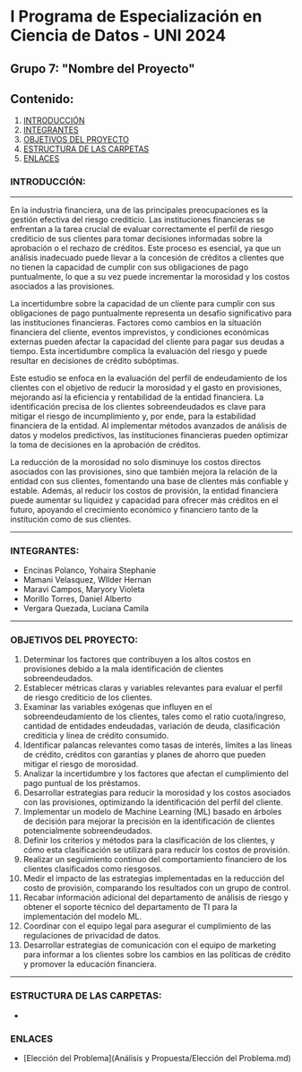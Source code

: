 # **I Programa de Especialización en Ciencia de Datos - UNI 2024**
## **Grupo 7: "Nombre del Proyecto"**
## **Contenido:**
1. [INTRODUCCIÓN](#introducción)
2. [INTEGRANTES](#integrantes)
3. [OBJETIVOS DEL PROYECTO](#objetivos-del-proyecto)
4. [ESTRUCTURA DE LAS CARPETAS](#estructura-de-las-carpetas)
5. [ENLACES](#enlaces)

### **INTRODUCCIÓN:**
---
En la industria financiera, una de las principales preocupaciones es la gestión efectiva del riesgo crediticio. Las instituciones financieras se enfrentan a la tarea crucial de evaluar correctamente el perfil de riesgo crediticio de sus clientes para tomar decisiones informadas sobre la aprobación o el rechazo de créditos. Este proceso es esencial, ya que un análisis inadecuado puede llevar a la concesión de créditos a clientes que no tienen la capacidad de cumplir con sus obligaciones de pago puntualmente, lo que a su vez puede incrementar la morosidad y los costos asociados a las provisiones.

La incertidumbre sobre la capacidad de un cliente para cumplir con sus obligaciones de pago puntualmente representa un desafío significativo para las instituciones financieras. Factores como cambios en la situación financiera del cliente, eventos imprevistos, y condiciones económicas externas pueden afectar la capacidad del cliente para pagar sus deudas a tiempo. Esta incertidumbre complica la evaluación del riesgo y puede resultar en decisiones de crédito subóptimas.

Este estudio se enfoca en la evaluación del perfil de endeudamiento de los clientes con el objetivo de reducir la morosidad y el gasto en provisiones, mejorando así la eficiencia y rentabilidad de la entidad financiera. La identificación precisa de los clientes sobreendeudados es clave para mitigar el riesgo de incumplimiento y, por ende, para la estabilidad financiera de la entidad. Al implementar métodos avanzados de análisis de datos y modelos predictivos, las instituciones financieras pueden optimizar la toma de decisiones en la aprobación de créditos.

La reducción de la morosidad no solo disminuye los costos directos asociados con las provisiones, sino que también mejora la relación de la entidad con sus clientes, fomentando una base de clientes más confiable y estable. Además, al reducir los costos de provisión, la entidad financiera puede aumentar su liquidez y capacidad para ofrecer más créditos en el futuro, apoyando el crecimiento económico y financiero tanto de la institución como de sus clientes.

---
### **INTEGRANTES:**
- Encinas Polanco, Yohaira Stephanie
- Mamani Velasquez, WIlder Hernan
- Maravi Campos, Maryory Violeta
- Morillo Torres, Daniel Alberto
- Vergara Quezada, Luciana Camila
---
### **OBJETIVOS DEL PROYECTO:**
1. Determinar los factores que contribuyen a los altos costos en provisiones debido a la mala identificación de clientes sobreendeudados.
2. Establecer métricas claras y variables relevantes para evaluar el perfil de riesgo crediticio de los clientes.
3. Examinar las variables exógenas que influyen en el sobreendeudamiento de los clientes, tales como el ratio cuota/ingreso, cantidad de entidades endeudadas, variación de deuda, clasificación crediticia y línea de crédito consumido.
4. Identificar palancas relevantes como tasas de interés, límites a las líneas de crédito, créditos con garantías y planes de ahorro que pueden mitigar el riesgo de morosidad.
5. Analizar la incertidumbre y los factores que afectan el cumplimiento del pago puntual de los préstamos.
6. Desarrollar estrategias para reducir la morosidad y los costos asociados con las provisiones, optimizando la identificación del perfil del cliente.
7. Implementar un modelo de Machine Learning (ML) basado en árboles de decisión para mejorar la precisión en la identificación de clientes potencialmente sobreendeudados.
8. Definir los criterios y métodos para la clasificación de los clientes, y cómo esta clasificación se utilizará para reducir los costos de provisión.
9. Realizar un seguimiento continuo del comportamiento financiero de los clientes clasificados como riesgosos.
10. Medir el impacto de las estrategias implementadas en la reducción del costo de provisión, comparando los resultados con un grupo de control.
11. Recabar información adicional del departamento de análisis de riesgo y obtener el soporte técnico del departamento de TI para la implementación del modelo ML.
12. Coordinar con el equipo legal para asegurar el cumplimiento de las regulaciones de privacidad de datos.
13. Desarrollar estrategias de comunicación con el equipo de marketing para informar a los clientes sobre los cambios en las políticas de crédito y promover la educación financiera.
---
### **ESTRUCTURA DE LAS CARPETAS:**
- 
### **ENLACES**
- [Elección del Problema](Análisis y Propuesta/Elección del Problema.md)
